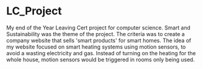 # LC_Project
My end of the Year Leaving Cert project for computer science. 
Smart and Sustainability was the theme of the project. The criteria was to create a company website that sells 'smart products' for smart homes. 
The idea of my website focused on smart heating systems using motion sensors, to avoid a wasting electricity and gas. Instead of turning on the heating for the whole house, motion sensors would be triggered in rooms only being used. 
